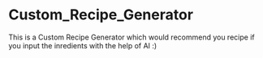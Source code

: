 # Custom_Recipe_Generator
This is a Custom Recipe Generator which would recommend you recipe if you input the inredients with the help of AI :)
